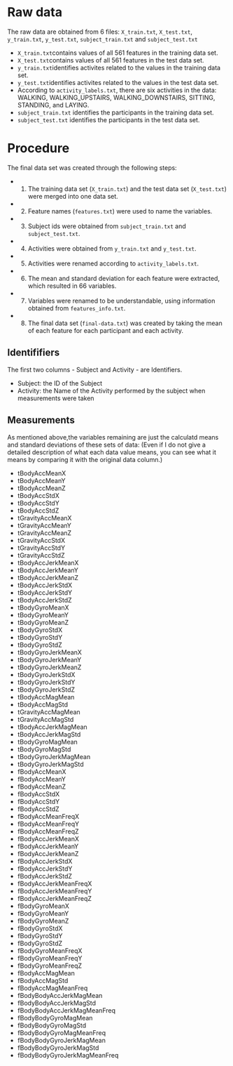 # Raw data
The raw data are obtained from 6 files: `X_train.txt`, `X_test.txt`, `y_train.txt`, `y_test.txt`, `subject_train.txt` and `subject_test.txt`
* `X_train.txt`contains values of all 561 features in the training data set.
* `X_test.txt`contains values of all 561 features in the test data set.
* `y_train.txt`identifies activites related to the values in the training data set.
* `y_test.txt`identifies activites related to the values in the test data set.
* According to `activity_labels.txt`, there are six activities in the data: WALKING, WALKING_UPSTAIRS, WALKING_DOWNSTAIRS, SITTING, STANDING, and LAYING.
* `subject_train.txt` identifies the participants in the training data set.
* `subject_test.txt` identifies the participants in the test data set.


# Procedure
The final data set was created through the following steps:
* 1. The training data set (`X_train.txt`) and the test data set (`X_test.txt`) were merged into one data set.
* 2. Feature names (`features.txt`) were used to name the variables.
* 3. Subject ids were obtained from `subject_train.txt` and `subject_test.txt`.
* 4. Activities were obtained from `y_train.txt` and `y_test.txt`.
* 5. Activities were renamed according to `activity_labels.txt`.
* 6. The mean and standard deviation for each feature were extracted, which resulted in 66 variables.
* 7. Variables were renamed to be understandable, using information obtained from `features_info.txt`.
* 8. The final data set (`final-data.txt`) was created by taking the mean of each feature for each participant and each activity.

## Identififiers
The first two columns - Subject and Activity - are Identifiers.
* Subject: the ID of the Subject
* Activity: the Name of the Activity performed by the subject when measurements were taken

## Measurements
As mentioned above,the variables remaining are just the calculatd means and standard deviations of these sets of data:
(Even if I do not give a detailed description of what each data value means, you can see what it means by comparing it with the original data column.)

* tBodyAccMeanX
* tBodyAccMeanY
* tBodyAccMeanZ
* tBodyAccStdX
* tBodyAccStdY
* tBodyAccStdZ
* tGravityAccMeanX
* tGravityAccMeanY
* tGravityAccMeanZ
* tGravityAccStdX
* tGravityAccStdY
* tGravityAccStdZ
* tBodyAccJerkMeanX
* tBodyAccJerkMeanY
* tBodyAccJerkMeanZ
* tBodyAccJerkStdX
* tBodyAccJerkStdY
* tBodyAccJerkStdZ
* tBodyGyroMeanX
* tBodyGyroMeanY
* tBodyGyroMeanZ
* tBodyGyroStdX
* tBodyGyroStdY
* tBodyGyroStdZ
* tBodyGyroJerkMeanX
* tBodyGyroJerkMeanY
* tBodyGyroJerkMeanZ
* tBodyGyroJerkStdX
* tBodyGyroJerkStdY
* tBodyGyroJerkStdZ
* tBodyAccMagMean
* tBodyAccMagStd
* tGravityAccMagMean
* tGravityAccMagStd
* tBodyAccJerkMagMean
* tBodyAccJerkMagStd
* tBodyGyroMagMean
* tBodyGyroMagStd
* tBodyGyroJerkMagMean
* tBodyGyroJerkMagStd
* fBodyAccMeanX
* fBodyAccMeanY
* fBodyAccMeanZ
* fBodyAccStdX
* fBodyAccStdY
* fBodyAccStdZ
* fBodyAccMeanFreqX
* fBodyAccMeanFreqY
* fBodyAccMeanFreqZ
* fBodyAccJerkMeanX
* fBodyAccJerkMeanY
* fBodyAccJerkMeanZ
* fBodyAccJerkStdX
* fBodyAccJerkStdY
* fBodyAccJerkStdZ
* fBodyAccJerkMeanFreqX
* fBodyAccJerkMeanFreqY
* fBodyAccJerkMeanFreqZ
* fBodyGyroMeanX
* fBodyGyroMeanY
* fBodyGyroMeanZ
* fBodyGyroStdX
* fBodyGyroStdY
* fBodyGyroStdZ
* fBodyGyroMeanFreqX
* fBodyGyroMeanFreqY
* fBodyGyroMeanFreqZ
* fBodyAccMagMean
* fBodyAccMagStd
* fBodyAccMagMeanFreq
* fBodyBodyAccJerkMagMean
* fBodyBodyAccJerkMagStd
* fBodyBodyAccJerkMagMeanFreq
* fBodyBodyGyroMagMean
* fBodyBodyGyroMagStd
* fBodyBodyGyroMagMeanFreq
* fBodyBodyGyroJerkMagMean
* fBodyBodyGyroJerkMagStd
* fBodyBodyGyroJerkMagMeanFreq
